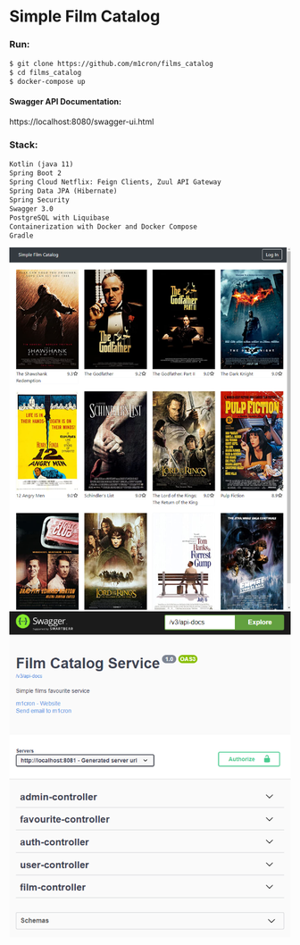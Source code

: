 # Simple Film Catalog

### Run:
```
$ git clone https://github.com/m1cron/films_catalog
$ cd films_catalog
$ docker-compose up
```

#### Swagger API Documentation: </br>
https://localhost:8080/swagger-ui.html

### Stack:
```
Kotlin (java 11)
Spring Boot 2
Spring Cloud Netflix: Feign Clients, Zuul API Gateway
Spring Data JPA (Hibernate)
Spring Security
Swagger 3.0
PostgreSQL with Liquibase
Containerization with Docker and Docker Compose
Gradle
```

![Image alt](https://github.com/m1cron/films_catalog/raw/master/screens/00.png)
![Image alt](https://github.com/m1cron/films_catalog/raw/master/screens/01.png)
